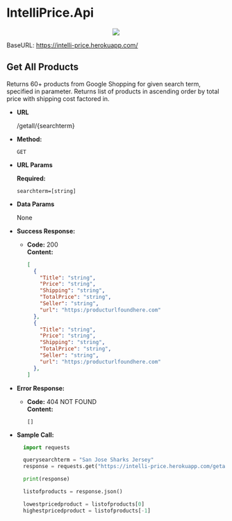 # IntelliPrice.Api
<p align="center">
  <img src="https://user-images.githubusercontent.com/76453820/184288411-d544fb1e-615f-4812-993c-ee37e67857b6.png">
</p>

BaseURL: https://intelli-price.herokuapp.com/

**Get All Products**
----
  Returns 60+ products from Google Shopping for given search term, specified in parameter. Returns list of products in ascending order by total price with shipping cost factored in.

* **URL**

  /getall/{searchterm}

* **Method:**

  `GET`
  
*  **URL Params**

   **Required:**
 
   `searchterm=[string]`

* **Data Params**

  None

* **Success Response:**

  * **Code:** 200 <br />
    **Content:** 
    ```json
    [
      {
        "Title": "string",
        "Price": "string",
        "Shipping": "string",
        "TotalPrice": "string",
        "Seller": "string",
        "url": "https:/producturlfoundhere.com"
      },
      {
        "Title": "string",
        "Price": "string",
        "Shipping": "string",
        "TotalPrice": "string",
        "Seller": "string",
        "url": "https:/producturlfoundhere.com"
      },
    ]
    ```
* **Error Response:**

  * **Code:** 404 NOT FOUND <br />
    **Content:**
    ```
    []
    ```

* **Sample Call:**

  ```python
    import requests

    querysearchterm = "San Jose Sharks Jersey"
    response = requests.get("https://intelli-price.herokuapp.com/getall/" + querysearchterm)

    print(response)

    listofproducts = response.json()

    lowestpricedproduct = listofproducts[0]
    highestpricedproduct = listofproducts[-1]
  ```
